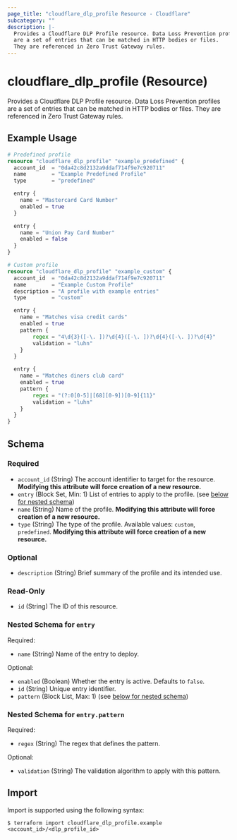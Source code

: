 ```yaml
---
page_title: "cloudflare_dlp_profile Resource - Cloudflare"
subcategory: ""
description: |-
  Provides a Cloudflare DLP Profile resource. Data Loss Prevention profiles
  are a set of entries that can be matched in HTTP bodies or files.
  They are referenced in Zero Trust Gateway rules.
---
```


# cloudflare_dlp_profile (Resource)

Provides a Cloudflare DLP Profile resource. Data Loss Prevention profiles
are a set of entries that can be matched in HTTP bodies or files.
They are referenced in Zero Trust Gateway rules.

## Example Usage

```terraform
# Predefined profile
resource "cloudflare_dlp_profile" "example_predefined" {
  account_id  = "0da42c8d2132a9ddaf714f9e7c920711"
  name        = "Example Predefined Profile"
  type        = "predefined"

  entry {
	name = "Mastercard Card Number"
	enabled = true
  }

  entry {
	name = "Union Pay Card Number"
	enabled = false
  }
}

# Custom profile
resource "cloudflare_dlp_profile" "example_custom" {
  account_id  = "0da42c8d2132a9ddaf714f9e7c920711"
  name        = "Example Custom Profile"
  description = "A profile with example entries"
  type        = "custom"

  entry {
	name = "Matches visa credit cards"
	enabled = true
	pattern {
		regex = "4\d{3}([-\. ])?\d{4}([-\. ])?\d{4}([-\. ])?\d{4}"
		validation = "luhn"
	}
  }

  entry {
	name = "Matches diners club card"
	enabled = true
	pattern {
		regex = "(?:0[0-5]|[68][0-9])[0-9]{11}"
		validation = "luhn"
	}
  }
}
```
<!-- schema generated by tfplugindocs -->
## Schema

### Required

- `account_id` (String) The account identifier to target for the resource. **Modifying this attribute will force creation of a new resource.**
- `entry` (Block Set, Min: 1) List of entries to apply to the profile. (see [below for nested schema](#nestedblock--entry))
- `name` (String) Name of the profile. **Modifying this attribute will force creation of a new resource.**
- `type` (String) The type of the profile. Available values: `custom`, `predefined`. **Modifying this attribute will force creation of a new resource.**

### Optional

- `description` (String) Brief summary of the profile and its intended use.

### Read-Only

- `id` (String) The ID of this resource.

<a id="nestedblock--entry"></a>
### Nested Schema for `entry`

Required:

- `name` (String) Name of the entry to deploy.

Optional:

- `enabled` (Boolean) Whether the entry is active. Defaults to `false`.
- `id` (String) Unique entry identifier.
- `pattern` (Block List, Max: 1) (see [below for nested schema](#nestedblock--entry--pattern))

<a id="nestedblock--entry--pattern"></a>
### Nested Schema for `entry.pattern`

Required:

- `regex` (String) The regex that defines the pattern.

Optional:

- `validation` (String) The validation algorithm to apply with this pattern.

## Import

Import is supported using the following syntax:

```shell
$ terraform import cloudflare_dlp_profile.example <account_id>/<dlp_profile_id>
```
